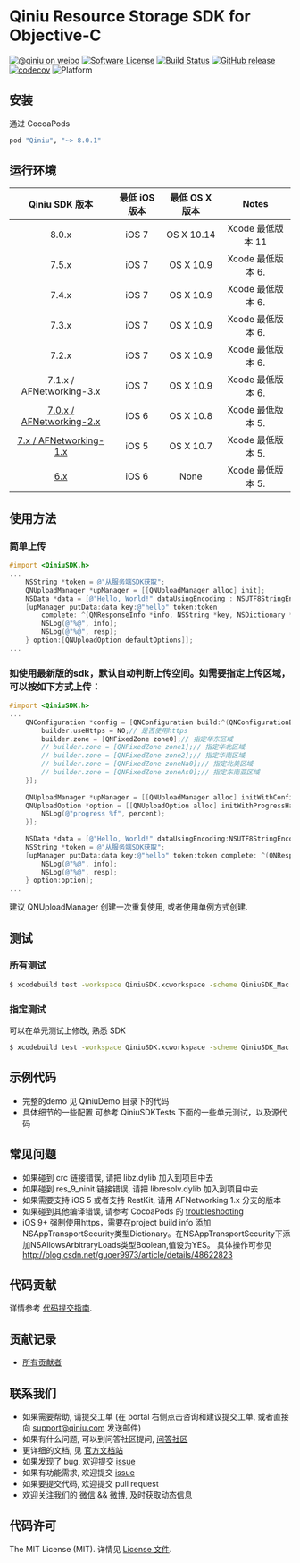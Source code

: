 # Qiniu Resource Storage SDK for Objective-C

[![@qiniu on weibo](http://img.shields.io/badge/weibo-%40qiniutek-blue.svg)](http://weibo.com/qiniutek)
[![Software License](https://img.shields.io/badge/license-MIT-brightgreen.svg)](LICENSE.md)
[![Build Status](https://travis-ci.org/qiniu/objc-sdk.svg?branch=master)](https://travis-ci.org/qiniu/objc-sdk)
[![GitHub release](https://img.shields.io/github/v/tag/qiniu/objc-sdk.svg?label=release)](https://github.com/qiniu/objc-sdk/releases)
[![codecov](https://codecov.io/gh/qiniu/objc-sdk/branch/master/graph/badge.svg)](https://codecov.io/gh/qiniu/objc-sdk)
![Platform](http://img.shields.io/cocoapods/p/Qiniu.svg)


## 安装

通过 CocoaPods

```ruby
pod "Qiniu", "~> 8.0.1" 
```

## 运行环境

|               Qiniu SDK 版本               | 最低 iOS版本 | 最低 OS X 版本 |     Notes     |
| :--------------------------------------: | :------: | :--------: | :-----------: |
|                  8.0.x                   |  iOS 7   | OS X 10.14  | Xcode 最低版本 11 |
|                  7.5.x                   |  iOS 7   | OS X 10.9  | Xcode 最低版本 6. |
|                  7.4.x                   |  iOS 7   | OS X 10.9  | Xcode 最低版本 6. |
|                  7.3.x                   |  iOS 7   | OS X 10.9  | Xcode 最低版本 6. |
|                  7.2.x                   |  iOS 7   | OS X 10.9  | Xcode 最低版本 6. |
|         7.1.x / AFNetworking-3.x         |  iOS 7   | OS X 10.9  | Xcode 最低版本 6. |
| [7.0.x / AFNetworking-2.x](https://github.com/qiniu/objc-sdk/tree/7.0.x/AFNetworking-2.x) |  iOS 6   | OS X 10.8  | Xcode 最低版本 5. |
| [7.x / AFNetworking-1.x](https://github.com/qiniu/objc-sdk/tree/AFNetworking-1.x) |  iOS 5   | OS X 10.7  | Xcode 最低版本 5. |
| [6.x](https://github.com/qiniu/ios-sdk)  |  iOS 6   |    None    | Xcode 最低版本 5. |

## 使用方法

### 简单上传
```Objective-C
#import <QiniuSDK.h>
...
    NSString *token = @"从服务端SDK获取";
    QNUploadManager *upManager = [[QNUploadManager alloc] init];
    NSData *data = [@"Hello, World!" dataUsingEncoding : NSUTF8StringEncoding];
    [upManager putData:data key:@"hello" token:token
        complete: ^(QNResponseInfo *info, NSString *key, NSDictionary *resp) {
        NSLog(@"%@", info);
        NSLog(@"%@", resp);
    } option:[QNUploadOption defaultOptions]];
...
```

### 如使用最新版的sdk，默认自动判断上传空间。如需要指定上传区域，可以按如下方式上传：
```Objective-C
#import <QiniuSDK.h>
...
    QNConfiguration *config = [QNConfiguration build:^(QNConfigurationBuilder *builder) {
        builder.useHttps = NO;// 是否使用https
        builder.zone = [QNFixedZone zone0];// 指定华东区域
        // builder.zone = [QNFixedZone zone1];// 指定华北区域
        // builder.zone = [QNFixedZone zone2];// 指定华南区域
        // builder.zone = [QNFixedZone zoneNa0];// 指定北美区域
        // builder.zone = [QNFixedZone zoneAs0];// 指定东南亚区域
    }];
    
    QNUploadManager *upManager = [[QNUploadManager alloc] initWithConfiguration:config];
    QNUploadOption *option = [[QNUploadOption alloc] initWithProgressHandler:^(NSString *key, float percent) {
        NSLog(@"progress %f", percent);
    }];
    
    NSData *data = [@"Hello, World!" dataUsingEncoding:NSUTF8StringEncoding];
    NSString *token = @"从服务端SDK获取";
    [upManager putData:data key:@"hello" token:token complete: ^(QNResponseInfo *info, NSString *key, NSDictionary *resp) {
        NSLog(@"%@", info);
        NSLog(@"%@", resp);
    } option:option];
...
```

建议 QNUploadManager 创建一次重复使用, 或者使用单例方式创建.

## 测试

### 所有测试

``` bash
$ xcodebuild test -workspace QiniuSDK.xcworkspace -scheme QiniuSDK_Mac -configuration Release -destination 'platform=macOS,arch=x86_64'
```
### 指定测试

可以在单元测试上修改, 熟悉 SDK

``` bash
$ xcodebuild test -workspace QiniuSDK.xcworkspace -scheme QiniuSDK_Mac -configuration Release -destination 'platform=macOS,arch=x86_64' -only-testing:"QiniuSDK_MacTests/QNResumeUploadTest/test5M"
```

## 示例代码
* 完整的demo 见 QiniuDemo 目录下的代码
* 具体细节的一些配置 可参考 QiniuSDKTests 下面的一些单元测试，以及源代码

## 常见问题

- 如果碰到 crc 链接错误, 请把 libz.dylib 加入到项目中去
- 如果碰到 res_9_ninit 链接错误, 请把 libresolv.dylib 加入到项目中去
- 如果需要支持 iOS 5 或者支持 RestKit, 请用 AFNetworking 1.x 分支的版本
- 如果碰到其他编译错误, 请参考 CocoaPods 的 [troubleshooting](http://guides.cocoapods.org/using/troubleshooting.html)
- iOS 9+ 强制使用https，需要在project build info 添加NSAppTransportSecurity类型Dictionary。在NSAppTransportSecurity下添加NSAllowsArbitraryLoads类型Boolean,值设为YES。 具体操作可参见 http://blog.csdn.net/guoer9973/article/details/48622823

## 代码贡献

详情参考 [代码提交指南](https://github.com/qiniu/objc-sdk/blob/master/Contributing.md).

## 贡献记录

- [所有贡献者](https://github.com/qiniu/objc-sdk/contributors)

## 联系我们

- 如果需要帮助, 请提交工单 (在 portal 右侧点击咨询和建议提交工单, 或者直接向 support@qiniu.com 发送邮件)
- 如果有什么问题, 可以到问答社区提问, [问答社区](http://qiniu.segmentfault.com/)
- 更详细的文档, 见 [官方文档站](http://developer.qiniu.com/)
- 如果发现了 bug, 欢迎提交 [issue](https://github.com/qiniu/objc-sdk/issues)
- 如果有功能需求, 欢迎提交 [issue](https://github.com/qiniu/objc-sdk/issues)
- 如果要提交代码, 欢迎提交 pull request
- 欢迎关注我们的 [微信](http://www.qiniu.com/#weixin) && [微博](http://weibo.com/qiniutek), 及时获取动态信息

## 代码许可

The MIT License (MIT). 详情见 [License 文件](https://github.com/qiniu/objc-sdk/blob/master/LICENSE).
